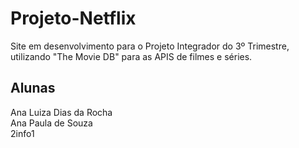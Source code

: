 # Projeto-Netflix
Site em desenvolvimento para o Projeto Integrador do 3º Trimestre, utilizando "The Movie DB" para as APIS de filmes e séries.

## Alunas
Ana Luiza Dias da Rocha <br>
Ana Paula de Souza <br>
2info1

